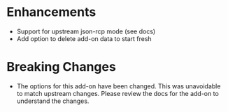 # Enhancements
- Support for upstream json-rcp mode (see docs)
- Add option to delete add-on data to start fresh
# Breaking Changes
- The options for this add-on have been changed. This was unavoidable to match upstream changes. Please review the docs for the add-on to understand the changes.